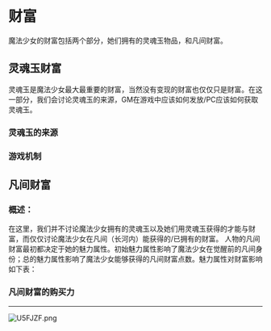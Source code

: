# 财富

魔法少女的财富包括两个部分，她们拥有的灵魂玉物品，和凡间财富。

## 灵魂玉财富

灵魂玉是魔法少女最大最重要的财富，当然没有变现的财富也仅仅只是财富。在这一部分，我们会讨论灵魂玉的来源，GM在游戏中应该如何发放/PC应该如何获取灵魂玉。

### 灵魂玉的来源


### 游戏机制



## 凡间财富


### 概述：

在这里，我们并不讨论魔法少女拥有的灵魂玉以及她们用灵魂玉获得的才能与财富，而仅仅讨论魔法少女在凡间（长河内）能获得的/已拥有的财富。
人物的凡间财富最初都决定于她的魅力属性。初始魅力属性影响了魔法少女在觉醒前的凡间身份；总的魅力属性影响了魔法少女能够获得的凡间财富点数。魅力属性对财富影响如下表：





### 凡间财富的购买力





***

<img src="https://s1.ax1x.com/2020/07/20/U5FJZF.png" alt="U5FJZF.png" border="0" />



